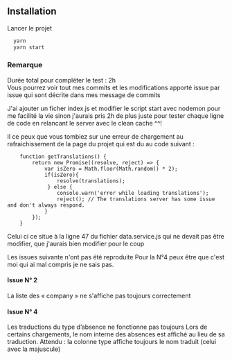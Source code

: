 
## Installation

Lancer le projet

```bash
  yarn
  yarn start
```
### Remarque

Durée total pour compléter le test : 2h \
Vous pourrez voir tout mes commits et les modifications apporté issue par issue qui sont décrite dans mes message de commits

J'ai ajouter un ficher index.js et modifier le script start avec nodemon pour me facilité la vie sinon j'aurais pris 2h de plus juste pour tester chaque ligne de code en relancant le server avec le clean cache ^^!

Il ce peux que vous tombiez sur une erreur de chargement au rafraichissement de la page du projet qui est du au code suivant : 
```
    function getTranslations() {
        return new Promise((resolve, reject) => {
            var isZero = Math.floor(Math.random() * 2);
            if(isZero){
                resolve(translations);
             } else {
                console.warn('error while loading translations');
                reject(); // The translations server has some issue and don't always respond.
            }
        });
    }
```
Celui ci ce situe à la ligne 47 du fichier data.service.js qui ne devait pas être modifier, que j'aurais bien modifier pour le coup 

Les issues suivante n'ont pas été reproduite
Pour la N°4 peux être que c'est moi qui ai mal compris je ne sais pas.

#### Issue N° 2
La liste des « company » ne s'affiche pas toujours correctement

#### Issue N° 4 
Les traductions du type d’absence ne fonctionne pas toujours
Lors de certains chargements, le nom interne des absences est affiché au lieu de sa traduction. Attendu : la colonne type affiche toujours le nom traduit (celui avec la majuscule)

